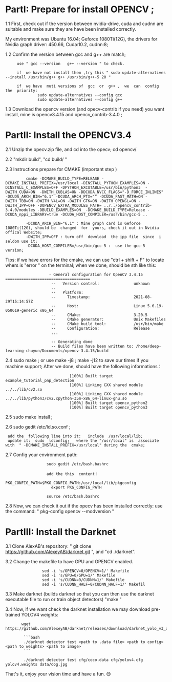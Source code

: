 
# PartI: Prepare  for  install  OPENCV ;
1.1 First, check out if the version  between  nvidia-drive,  cuda and cudnn  are suitable  and make sure they are have  been installed  correctly.

My environment was  Ubuntu 16.04;  Geforce 1080Ti(12G),  the  drivers  for  Nvidia graph driver: 450.66,  Cuda:10.2,  cudnn:8;


1.2 Confirm the version between  gcc  and  g++  are  match;
             
         use " gcc --version   g++ --version " to check.
              
         if  we have not install them ,try this " sudo update-alternatives --install /usr/bin/g++ g++ /usr/bin/g++-5 20 "
         
         if  we have  muti versions of  gcc  or  g++ ,  we  can  config the  priority:
                  sudo update-alternatives --config gcc
                  sudo update-alternatives --config g++

1.3 Download the opencv  version (and opecv-contrib if you need)  you  want  install,  mine  is opencv3.4.15  and opencv_contrib-3.4.0 ;
   




# PartII:  Install  the  OPENCV3.4
    
2.1  Unzip the  opecv.zip  file,  and  cd into  the opecv; cd  opencv/

2.2  "mkdir build",  "cd build/ "

2.3  Instructions  prepare for  CMAKE (important  step )
                      
             cmake -DCMAKE_BUILD_TYPE=RELEASE -DCMAKE_INSTALL_PREFIX=/usr/local -DINSTALL_PYTHON_EXAMPLES=ON -DINSTALL_C_EXAMPLES=OFF -DPYTHON_EXCUTABLE=/usr/bin/python3  -DWITH_CUDA=ON  -DWITH_CUBLAS=ON -DDCUDA_NVCC_FLAGS="-D_FORCE_INLINES" -DCUDA_ARCH_BIN="6.1" -DCUDA_ARCH_PTX="" -DCUDA_FAST_MATH=ON -DWITH_TBB=ON -DWITH_V4L=ON -DWITH_GTK=ON -DWITH_OPENGL=ON -DWITH_IPP=OFF -DOPENCV_EXTRA_MODULES_PATH= ../../opencv_contrib-3.4.0/modules -DBUILD_EXAMPLES=ON  -DCMAKE_BUILD_TYPE=Release -DCUDA_nppi_LIBRARY=true -DCUDA_HOST_COMPILER=/usr/bin/gcc-5 ..
             
             -DCUDA_ARCH_BIN="6.1" : Mine graph card is Geforce 1080Ti(12G), should be  changed  for  yours, check it out in Nvidia offical Website;
             -DWITH_IPP=OFF : turn off  download  the ipp file  since  i seldom use it;
             -DCUDA_HOST_COMPILER=/usr/bin/gcc-5 :  use the gcc-5  version;
   
   Tips:  if we  have errors for the cmake, we  can use  "ctrl + shift + F"  to  locate  whers  is "error "  on the  terminal;
             when we done, should  be sth like this:
                       
                       - General configuration for OpenCV 3.4.15 =====================================
                        --   Version control:               unknown
                        -- 
                        --   Platform:
                        --     Timestamp:                   2021-08-29T15:14:57Z
                        --     Host:                        Linux 5.6.19-050619-generic x86_64
                        --     CMake:                       3.20.5
                        --     CMake generator:             Unix Makefiles
                        --     CMake build tool:            /usr/bin/make
                        --     Configuration:               Release
                        ...
                        
                        -- Generating done
                        -- Build files have been written to: /home/deep-learning-chuyun/Documents/opencv-3.4.15/build

                                                                                       
                       
                      
2.4  sudo make ;  or use  make -j8  ;  make  -j12  to save our  times  if you machine support;
                     After  we  done,  should have the following informations：

                                [100%] Built target example_tutorial_pnp_detection
                                [100%] Linking CXX shared module ../../lib/cv2.so
                                [100%] Linking CXX shared module ../../lib/python3/cv2.cpython-35m-x86_64-linux-gnu.so
                                [100%] Built target opencv_python2
                                [100%] Built target opencv_python3


2.5  sudo  make  install ;

2.6  sudo gedit /etc/ld.so.conf ; 
     
     add the  following line into it:   include  /usr/local/lib; 
     update it:  sudo  ldconfig;   where the "/usr/local" is  associate with  " -DCMAKE_INSTALL_PREFIX=/usr/local" during the  cmake; 
 
2.7  Config  your  environment path:
                      
                      sudo gedit /etc/bash.bashrc
                      
                      add the this  content：
                        PKG_CONFIG_PATH=$PKG_CONFIG_PATH:/usr/local/lib/pkgconfig
                        export PKG_CONFIG_PATH

                      source /etc/bash.bashrc

2.8  Now, we  can  check it out if the opecv has  been installed correctly: use the command: " pkg-config opencv --modversion "
 



# PartIII:  Install  the  Darknet 

3.1  Clone  AlexAB's repository: " git clone https://github.com/AlexeyAB/darknet.git ",   and  "cd ./darknet".

3.2  Change  the  makefile  to  have  GPU  and OPENCV  enabled. 

                    sed -i 's/OPENCV=0/OPENCV=1/' Makefile
                    sed -i 's/GPU=0/GPU=1/' Makefile
                    sed -i 's/CUDNN=0/CUDNN=1/' Makefile
                    sed -i 's/CUDNN_HALF=0/CUDNN_HALF=1/' Makefil
                    
                    
                    
 3.3 Make darknet (builds darknet so that you can then use the darknet executable file to run or train object detectors)
     "make "                 

 3.4 Now, if we want check the darknet installation we may download pre-trained  YOLOV4  weights:
           
           wget https://github.com/AlexeyAB/darknet/releases/download/darknet_yolo_v3_optimal/yolov4.weights
  
            ```bash
            ./darknet detector test <path to .data file> <path to config> <path to weights> <path to image>
            ```
            
            ./darknet detector test cfg/coco.data cfg/yolov4.cfg yolov4.weights data/dog.jpg
            
            
That's  it,  enjoy  your  vision  time  and  have a  fun. :blush:
